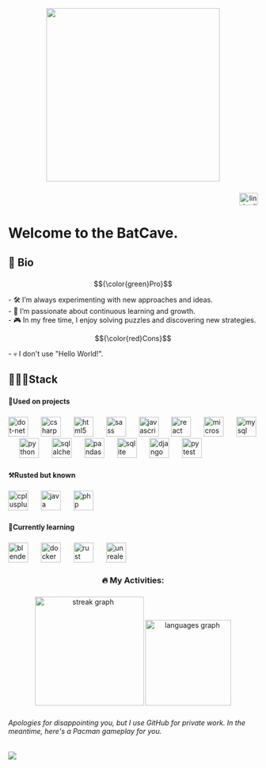 <div align="center">
  <img height="350" src="https://media1.giphy.com/media/v1.Y2lkPTc5MGI3NjExbTl1ZXN5OThwcXZ5cmVlbjV1dmdqb25rbGNvMzdnbmw2NDl0emY5bCZlcD12MV9pbnRlcm5hbF9naWZfYnlfaWQmY3Q9Zw/sc65Zu70tJp85Rs9mW/giphy.gif"  />
</div>

###

<div align="right">
  <a href="https://www.linkedin.com/in/alessio-birettoni/" target="_blank">
    <img src="https://raw.githubusercontent.com/maurodesouza/profile-readme-generator/master/src/assets/icons/social/linkedin/default.svg" width="37" height="25" alt="linkedin logo"  />
  </a>
</div>

###

<h1 align="left">Welcome to the BatCave.</h1>

###

<h2 align="left">🦇  Bio</h2>

###
$${\color{green}Pro}$$
<p align="left">- 🛠️ I’m always experimenting with new approaches and ideas.<br>- 🌱 I’m passionate about continuous learning and growth.<br>- 🎮 In my free time, I enjoy solving puzzles and discovering new strategies.</p>

$${\color{red}Cons}$$
<p align="left">- 💀 I don't use "Hello World!".</p>

###

<h2 align="left">👨🏻‍💻Stack</h2>

###

<h4 align="left">🏰Used on projects</h4>

###

<div align="left">
  <img src="https://cdn.jsdelivr.net/gh/devicons/devicon/icons/dot-net/dot-net-plain-wordmark.svg" height="40" alt="dot-net logo"  />
  <img width="18" />
  <img src="https://cdn.jsdelivr.net/gh/devicons/devicon/icons/csharp/csharp-original.svg" height="40" alt="csharp logo"  />
  <img width="18" />
  <img src="https://cdn.jsdelivr.net/gh/devicons/devicon/icons/html5/html5-original.svg" height="40" alt="html5 logo"  />
  <img width="18" />
  <img src="https://cdn.jsdelivr.net/gh/devicons/devicon/icons/sass/sass-original.svg" height="40" alt="sass logo"  />
  <img width="18" />
  <img src="https://cdn.jsdelivr.net/gh/devicons/devicon/icons/javascript/javascript-original.svg" height="40" alt="javascript logo"  />
  <img width="18" />
  <img src="https://cdn.jsdelivr.net/gh/devicons/devicon/icons/react/react-original.svg" height="40" alt="react logo"  />
  <img width="18" />
  <img src="https://cdn.jsdelivr.net/gh/devicons/devicon/icons/microsoftsqlserver/microsoftsqlserver-plain.svg" height="40" alt="microsoftsqlserver logo"  />
  <img width="18" />
  <img src="https://cdn.jsdelivr.net/gh/devicons/devicon/icons/mysql/mysql-original.svg" height="40" alt="mysql logo"  />
  <img width="18" />
  <img src="https://cdn.jsdelivr.net/gh/devicons/devicon/icons/python/python-original.svg" height="40" alt="python logo"  />
  <img width="18" />
  <img src="https://cdn.jsdelivr.net/gh/devicons/devicon/icons/sqlalchemy/sqlalchemy-original.svg" height="40" alt="sqlalchemy logo"  />
  <img width="18" />
  <img src="https://cdn.jsdelivr.net/gh/devicons/devicon/icons/pandas/pandas-original.svg" height="40" alt="pandas logo"  />
  <img width="18" />
  <img src="https://cdn.jsdelivr.net/gh/devicons/devicon/icons/sqlite/sqlite-original.svg" height="40" alt="sqlite logo"  />
  <img width="18" />
  <img src="https://cdn.jsdelivr.net/gh/devicons/devicon/icons/django/django-plain.svg" height="40" alt="django logo"  />
  <img width="18" />
  <img src="https://cdn.jsdelivr.net/gh/devicons/devicon/icons/pytest/pytest-original.svg" height="40" alt="pytest logo"  />
</div>

###

<h4 align="left">⚒️Rusted but known</h4>

###

<div align="left">
  <img src="https://cdn.jsdelivr.net/gh/devicons/devicon/icons/cplusplus/cplusplus-original.svg" height="40" alt="cplusplus logo"  />
  <img width="18" />
  <img src="https://cdn.jsdelivr.net/gh/devicons/devicon/icons/java/java-original.svg" height="40" alt="java logo"  />
  <img width="18" />
  <img src="https://cdn.jsdelivr.net/gh/devicons/devicon/icons/php/php-original.svg" height="40" alt="php logo"  />
</div>

###

<h4 align="left">📒Currently learning</h4>

###

<div align="left">
  <img src="https://cdn.jsdelivr.net/gh/devicons/devicon/icons/blender/blender-original.svg" height="40" alt="blender logo"  />
  <img width="18" />
  <img src="https://cdn.jsdelivr.net/gh/devicons/devicon/icons/docker/docker-original.svg" height="40" alt="docker logo"  />
  <img width="18" />
  <img src="https://cdn.jsdelivr.net/gh/devicons/devicon/icons/rust/rust-original.svg" height="40" alt="rust logo"  />
  <img width="18" />
  <img src="https://cdn.jsdelivr.net/gh/devicons/devicon/icons/unrealengine/unrealengine-original.svg" height="40" alt="unrealengine logo"  />
</div>

###

<h3 align="center">🔥   My Activities:</h3>

###

<div align="center">
  <img src="https://streak-stats.demolab.com?user=SDVoGo&locale=en&mode=daily&theme=gotham&hide_border=false&border_radius=5&date_format=j%20M%5B%20Y%5D&order=3" height="220" alt="streak graph"  />
  <img src="https://github-readme-stats.vercel.app/api/top-langs?username=SDVoGo&locale=en&hide_title=false&layout=compact&card_width=320&langs_count=8&theme=gotham&hide_border=false&order=2" height="173" alt="languages graph"  />
</div>

###

<h6 align="left">Apologies for disappointing you, but I use GitHub for private work. In the meantime, here's a Pacman gameplay for you.</h6>

###

<img src="https://pacman.abozanona.me?username=SDVoGo" />

###
